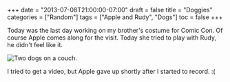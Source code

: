 +++
date = "2013-07-08T21:00:00-07:00"
draft = false
title = "Doggies"
categories = ["Random"]
tags = ["Apple and Rudy", "Dogs"]
toc = false
+++

<p>Today was the last day working on my brother's costume for Comic Con. Of course Apple comes along for the visit. Today she tried to play with Rudy, he didn't feel like it.</p>    
<p><img alt="Two dogs on a couch." src="http://cdn.smylee.com/images/2013/07/2013-07-07_12-28-24_301_zpsf3ab395b.jpg" title="Look at Apple Pie! She was in a playful mood. Rudy just wanted to lay around." /></p>    
<p>I tried to get a video, but Apple gave up shortly after I started to record. :(</p>  